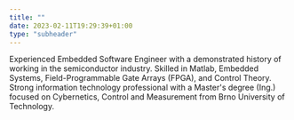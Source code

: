 ```yaml
---
title: ""
date: 2023-02-11T19:29:39+01:00
type: "subheader"
---
```


Experienced Embedded Software Engineer with a demonstrated history of working in the semiconductor industry. Skilled in Matlab, Embedded Systems, Field-Programmable Gate Arrays (FPGA), and Control Theory. Strong information technology professional with a Master's degree (Ing.) focused on Cybernetics, Control and Measurement from Brno University of Technology. 
